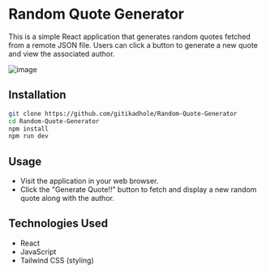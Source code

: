 # Random Quote Generator

This is a simple React application that generates random quotes fetched from a remote JSON file. Users can click a button to generate a new quote and view the associated author.

![image](https://github.com/gitikadhole/Random-Quote-Generator/assets/112191177/887e8719-20e5-48f9-84f5-8980587953eb)

## Installation


```bash
git clone https://github.com/gitikadhole/Random-Quote-Generator
cd Random-Quote-Generator
npm install
npm run dev
```

## Usage
- Visit the application in your web browser.
- Click the "Generate Quote!!" button to fetch and display a new random quote along with the author.

## Technologies Used
- React
- JavaScript
- Tailwind CSS (styling)
